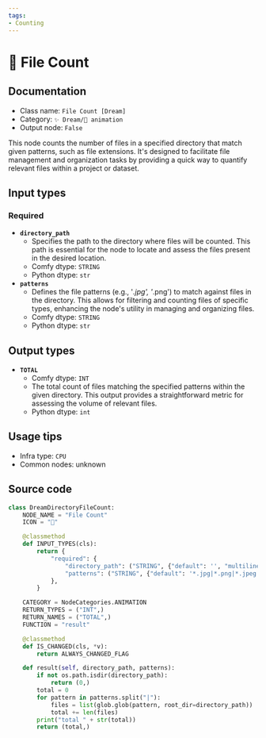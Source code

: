 ```yaml
---
tags:
- Counting
---
```


# 📂 File Count
## Documentation
- Class name: `File Count [Dream]`
- Category: `✨ Dream/🎥 animation`
- Output node: `False`

This node counts the number of files in a specified directory that match given patterns, such as file extensions. It's designed to facilitate file management and organization tasks by providing a quick way to quantify relevant files within a project or dataset.
## Input types
### Required
- **`directory_path`**
    - Specifies the path to the directory where files will be counted. This path is essential for the node to locate and assess the files present in the desired location.
    - Comfy dtype: `STRING`
    - Python dtype: `str`
- **`patterns`**
    - Defines the file patterns (e.g., '*.jpg', '*.png') to match against files in the directory. This allows for filtering and counting files of specific types, enhancing the node's utility in managing and organizing files.
    - Comfy dtype: `STRING`
    - Python dtype: `str`
## Output types
- **`TOTAL`**
    - Comfy dtype: `INT`
    - The total count of files matching the specified patterns within the given directory. This output provides a straightforward metric for assessing the volume of relevant files.
    - Python dtype: `int`
## Usage tips
- Infra type: `CPU`
- Common nodes: unknown


## Source code
```python
class DreamDirectoryFileCount:
    NODE_NAME = "File Count"
    ICON = "📂"

    @classmethod
    def INPUT_TYPES(cls):
        return {
            "required": {
                "directory_path": ("STRING", {"default": '', "multiline": False}),
                "patterns": ("STRING", {"default": '*.jpg|*.png|*.jpeg', "multiline": False}),
            },
        }

    CATEGORY = NodeCategories.ANIMATION
    RETURN_TYPES = ("INT",)
    RETURN_NAMES = ("TOTAL",)
    FUNCTION = "result"

    @classmethod
    def IS_CHANGED(cls, *v):
        return ALWAYS_CHANGED_FLAG

    def result(self, directory_path, patterns):
        if not os.path.isdir(directory_path):
            return (0,)
        total = 0
        for pattern in patterns.split("|"):
            files = list(glob.glob(pattern, root_dir=directory_path))
            total += len(files)
        print("total " + str(total))
        return (total,)

```
